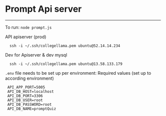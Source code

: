 # Prompt Api server

---
To run:
`node prompt.js`

API apiserver (prod)
```
  ssh -i ~/.ssh/collegellama.pem ubuntu@52.14.14.234  
```
Dev for Apiserver & dev mysql
```
  ssh -i ~/.ssh/collegellama.pem ubuntu@13.58.133.179
```

`.env` file needs to be set up per environment:
Required values (set up to according environment)
```
 API_APP_PORT=5005
 API_DB_HOST=localhost
 API_DB_PORT=3306
 API_DB_USER=root
 API_DB_PASSWORD=root
 API_DB_NAME=promptQuiz
```
